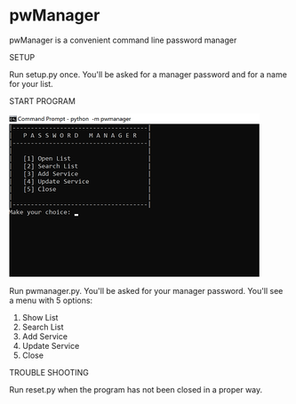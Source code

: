 # pwManager

pwManager is a convenient command line password manager

SETUP

Run setup.py once. You'll be asked for a manager password and for a name for your list.


START PROGRAM

![Alt text](https://github.com/mejongetje/pwManager/blob/main/menu.png "Optional title")

Run pwmanager.py. You'll be asked for your manager password. 
You'll see a menu with 5 options:
  1. Show List
  2. Search List
  3. Add Service
  4. Update Service
  5. Close
  
  
TROUBLE SHOOTING

Run reset.py when the program has not been closed in a proper way.


